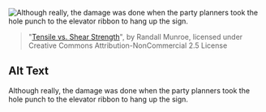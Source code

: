 ![Although really, the damage was done when the party planners took the hole punch to the elevator ribbon to hang up the sign.](https://imgs.xkcd.com/comics/tensile_vs_shear_strength.png)
> "[Tensile vs. Shear Strength](https://xkcd.com/697/)", by Randall Munroe, licensed under Creative Commons Attribution-NonCommercial 2.5 License

## Alt Text
Although really, the damage was done when the party planners took the hole punch to the elevator ribbon to hang up the sign.

